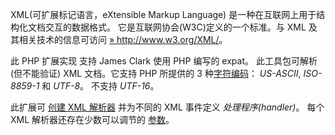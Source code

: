 XML(可扩展标记语言，eXtensible Markup Language)
是一种在互联网上用于结构化文档交互的数据格式。
它是互联网协会(W3C)定义的一个标准。与 XML 及其相关技术的信息可访问
<a href="http://www.w3.org/XML/" class="link external">» http://www.w3.org/XML/</a>。

此 PHP 扩展实现 支持 James Clark 使用 PHP 编写的 <span
class="productname">expat</span>。 此工具包可解析(但不能验证) XML
文档。它支持 PHP 所提供的 3
种<a href="/xml/encoding.html" class="link">字符编码</a>： *US-ASCII*,
*ISO-8859-1* 和 *UTF-8*。 不支持 *UTF-16*。

此扩展可
<a href="/ref/xml.html#xml_parser_create" class="link">创建 XML 解析器</a>
并为不同的 XML 事件定义 *处理程序(handler)*。 每个 XML
解析器还存在少数可以调节的
<a href="/ref/xml.html#xml_parser_set_option" class="link">参数</a>。
